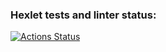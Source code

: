 ### Hexlet tests and linter status:
[![Actions Status](https://github.com/sergeikuz/python-project-52/actions/workflows/hexlet-check.yml/badge.svg)](https://github.com/sergeikuz/python-project-52/actions)